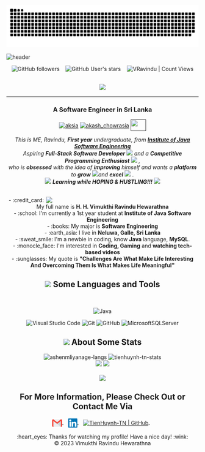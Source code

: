 <picture>
  <source
    media="(prefers-color-scheme: dark)"
    srcset="https://raw.githubusercontent.com/platane/snk/output/github-contribution-grid-snake-dark.svg"
  />
  <source
    media="(prefers-color-scheme: light)"
    srcset="https://raw.githubusercontent.com/platane/snk/output/github-contribution-grid-snake.svg"
  />
  <img
    alt="github contribution grid snake animation"
    src="https://raw.githubusercontent.com/platane/snk/output/github-contribution-grid-snake.svg"
  />
</picture>

![header](https://user-images.githubusercontent.com/59575502/127335491-fdba1874-e943-4d3c-ab8c-678ffe22f8b8.png)
<div align="center">

<img alt="GitHub followers" src="https://img.shields.io/github/followers/VRavindu?style=social"> &nbsp;&nbsp; <img alt="GitHub User's stars" src="https://img.shields.io/github/stars/VRavindu?style=social"> &nbsp;&nbsp; <img alt="VRavindu | Count Views" src="https://enemo786q3svfle.m.pipedream.net" />
</div>
<div align="center">
<br>
    <img src="https://readme-typing-svg.herokuapp.com?font=Jacques+Francois+Shadow&pause=1000&color=39FF14&size=50&center=true&vCenter=true&height=60&width=618&lines=+Hello!!+;I'm+Vimukthi+Ravindu+;Welcome+to+My+Profile!"

</div>
<hr>
<h3 align="center">A Software Engineer in Sri Lanka</h3>
<p align="center">
<a href="https://www.linkedin.com/in/vimukthi-ravindu/" target="blank"><img align="center" src="https://cdn.jsdelivr.net/npm/simple-icons@3.0.1/icons/linkedin.svg" alt="aksia" height="30" width="40" /></a>
<a href="https://www.whatsapp.com/" target="blank"><img align="center" src="https://cdn.jsdelivr.net/npm/simple-icons@3.0.1/icons/whatsapp.svg" alt="akash_chowrasia" height="30" width="40" /></a>
 <a href = ""><img align="center" src="https://simpleicons.org/icons/gmail.svg" height="30" width="40"  alt=""/></a>
</p>


<p align="center">
  <em>
    This is ME, Ravindu, <b>First year</b> undergraduate, from <a href="https://www.ijse.lk/"> <b>Institute of Java Software Engineering</b></a> <br>
    Aspiring <b>Full-Stack Software Developer</b> <img src="https://github.com/TheDudeThatCode/TheDudeThatCode/blob/master/Assets/Developer.gif" width="30px"> and a <b>Competitive Programming Enthusiast</b>&nbsp;<img src="https://github.com/TheDudeThatCode/TheDudeThatCode/blob/master/Assets/Designer.gif" width="36px">&nbsp,<br>who is <b>obsessed</b>
    with the idea of <b>improving</b> himself and wants a <b>platform</b> to 
    <b>grow</b> <img src="https://github.com/TheDudeThatCode/TheDudeThatCode/blob/master/Assets/Rocket.gif" width="18px">and 
    <b>excel</b> <img src="https://github.com/TheDudeThatCode/TheDudeThatCode/blob/master/Assets/Medal.gif" width="20px">&nbsp.
  </em> 
  <br>
  <img src="https://media.giphy.com/media/VgCDAzcKvsR6OM0uWg/giphy.gif" width="50" /> <b><i>Learning while HOPING & HUSTLING!!!</i></b> <img src="https://media.giphy.com/media/7j2hfyeVcDtf2/giphy.gif" width="50" />
</p>
<br>
<img src="https://github.com/TheDudeThatCode/TheDudeThatCode/blob/master/Assets/Developer.gif" width="400" align="right"/>
- :credit_card: My full name is <b>H. H. Vimukthi Ravindu Hewarathna</b> <br>
- :school: I'm currently a 1st year student at <b>Institute of Java Software Engineering</b> <br>
- :books: My major is <b>Software Engineering</b> <br>
- :earth_asia: I live in <b>Neluwa, Galle, Sri Lanka</b> <br>
- :sweat_smile: I'm a newbie in coding, know <b>Java</b> language, <b>MySQL</b>. <br>
- :monocle_face: I'm interested in <b>Coding, Gaming</b> and <b>watching tech-based videos</b> <br>
- :sunglasses: My quote is <b>"Challenges Are What Make Life Interesting And Overcoming Them Is What Makes Life Meaningful"</b> <br>


## <img src="https://media2.giphy.com/media/QssGEmpkyEOhBCb7e1/giphy.gif?cid=ecf05e47a0n3gi1bfqntqmob8g9aid1oyj2wr3ds3mg700bl&rid=giphy.gif" width="50px"> Some Languages and Tools
<br>

![Java](https://img.shields.io/badge/java-%23ED8B00.svg?style=for-the-badge&logo=java&logoColor=white) 

![Visual Studio Code](https://img.shields.io/badge/Visual%20Studio%20Code-0078d7.svg?style=for-the-badge&logo=visual-studio-code&logoColor=white) ![Git](https://img.shields.io/badge/git-%23F05033.svg?style=for-the-badge&logo=git&logoColor=white) ![GitHub](https://img.shields.io/badge/github-%23121011.svg?style=for-the-badge&logo=github&logoColor=white) ![MicrosoftSQLServer](https://img.shields.io/badge/Microsoft%20SQL%20Sever-CC2927?style=for-the-badge&logo=microsoft%20sql%20server&logoColor=white)

## <img src="https://media0.giphy.com/media/cNZqrH5IzOG0xrlWks/giphy.gif?cid=ecf05e47map255q427en9uprqc1sb0unjq5k4fnqg5pmhhs4&rid=giphy.gif&ct=s" width="50px"> About Some Stats
<div align="center">
<img height="150em" src="https://github-readme-stats.vercel.app/api/top-langs/?username=VRavindu&layout=compact&show_icon=true&theme=algolia" alt="ashenmliyanage-langs"/>
<img height="150em" src="https://github-readme-stats.vercel.app/api/?username=VRavindu&layout=compact&show_icon=true&theme=algolia" alt="tienhuynh-tn-stats"/>
</div>
<div align="center">
  <img src="http://github-readme-streak-stats.herokuapp.com?user=VRavindu&theme=algolia&background=0d1117&hide_border=true" />
  <img src="https://activity-graph.herokuapp.com/graph?username=VRavindu&theme=react-dark"/>
</div>

<br>
<div align="center">
<img src='https://raw.githubusercontent.com/ShahriarShafin/ShahriarShafin/main/Assets/handshake.gif' width="80px" align="center"> <br>

## For More Information, Please Check Out or Contact Me Via
</div>


<p align="center">
  <a href="mailto: vimukthiravindu01@gmail.com" >
    <img align="center" alt="TienHuynh-TN | Gmail" width="26px" src="https://github.com/SatYu26/SatYu26/blob/master/Assets/Gmail.svg" />
  </a> &nbsp;&nbsp;
  
  <a href="https://www.linkedin.com/in/vimukthi-ravindu" target="_blank">
    <img align="center" alt="TienHuynh-TN | Linkedin" width="24px" src="https://github.com/SatYu26/SatYu26/blob/master/Assets/Linkedin.svg" />
  </a> &nbsp;&nbsp;

  <a href="https://github.com/VRavindu" target="_blank">
    <img align="center" alt="TienHuynh-TN | GitHub" width="26px" src="https://upload.wikimedia.org/wikipedia/commons/thumb/a/ae/Github-desktop-logo-symbol.svg/1024px-Github-desktop-logo-symbol.svg.png" />
  </a> &nbsp;&nbsp;
  
<p> 

<div align="center">
  :heart_eyes: Thanks for watching my profile! Have a nice day! :wink: <br/>
  &copy; 2023 Vimukthi Ravindu Hewarathna
</div>

